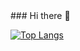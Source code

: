<div align="cneter">
### Hi there 👋

[![Top Langs](https://github-readme-stats.vercel.app/api/top-langs/?username=young1ll&layout=compact&hide=html)](https://github.com/anuraghazra/github-readme-stats)

<!--
**Young1ll/young1ll** is a ✨ _special_ ✨ repository because its `README.md` (this file) appears on your GitHub profile.

Here are some ideas to get you started:

- 🔭 I’m currently working on ...
- 🌱 I’m currently learning ...
- 👯 I’m looking to collaborate on ...
- 🤔 I’m looking for help with ...
- 💬 Ask me about ...
- 📫 How to reach me: ...
- 😄 Pronouns: ...
- ⚡ Fun fact: ...
-->
</div>
